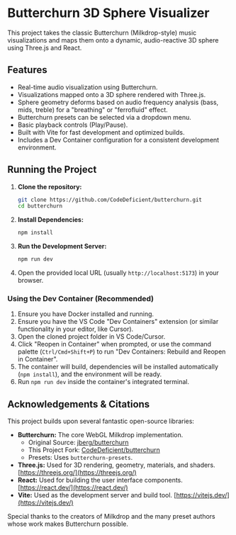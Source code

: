 # Butterchurn 3D Sphere Visualizer

This project takes the classic Butterchurn (Milkdrop-style) music visualizations and maps them onto a dynamic, audio-reactive 3D sphere using Three.js and React.

## Features

*   Real-time audio visualization using Butterchurn.
*   Visualizations mapped onto a 3D sphere rendered with Three.js.
*   Sphere geometry deforms based on audio frequency analysis (bass, mids, treble) for a "breathing" or "ferrofluid" effect.
*   Butterchurn presets can be selected via a dropdown menu.
*   Basic playback controls (Play/Pause).
*   Built with Vite for fast development and optimized builds.
*   Includes a Dev Container configuration for a consistent development environment.

## Running the Project

1.  **Clone the repository:**
    ```bash
    git clone https://github.com/CodeDeficient/butterchurn.git
    cd butterchurn
    ```
2.  **Install Dependencies:**
    ```bash
    npm install
    ```
3.  **Run the Development Server:**
    ```bash
    npm run dev
    ```
4.  Open the provided local URL (usually `http://localhost:5173`) in your browser.

### Using the Dev Container (Recommended)

1.  Ensure you have Docker installed and running.
2.  Ensure you have the VS Code "Dev Containers" extension (or similar functionality in your editor, like Cursor).
3.  Open the cloned project folder in VS Code/Cursor.
4.  Click "Reopen in Container" when prompted, or use the command palette (`Ctrl/Cmd+Shift+P`) to run "Dev Containers: Rebuild and Reopen in Container".
5.  The container will build, dependencies will be installed automatically (`npm install`), and the environment will be ready.
6.  Run `npm run dev` inside the container's integrated terminal.

## Acknowledgements & Citations

This project builds upon several fantastic open-source libraries:

*   **Butterchurn:** The core WebGL Milkdrop implementation.
    *   Original Source: [jberg/butterchurn](https://github.com/jberg/butterchurn)
    *   This Project Fork: [CodeDeficient/butterchurn](https://github.com/CodeDeficient/butterchurn.git)
    *   Presets: Uses `butterchurn-presets`.
*   **Three.js:** Used for 3D rendering, geometry, materials, and shaders. [https://threejs.org/](https://threejs.org/)
*   **React:** Used for building the user interface components. [https://react.dev/](https://react.dev/)
*   **Vite:** Used as the development server and build tool. [https://vitejs.dev/](https://vitejs.dev/)

Special thanks to the creators of Milkdrop and the many preset authors whose work makes Butterchurn possible.

